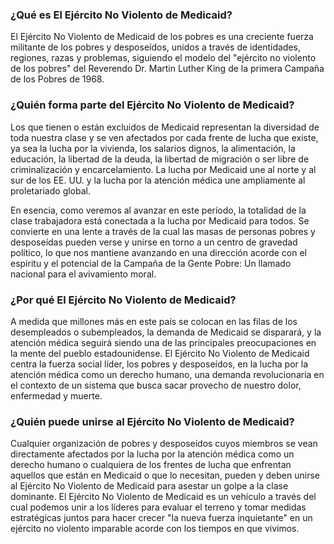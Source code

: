 ### ¿Qué es El Ejército No Violento de Medicaid?

El Ejército No Violento de Medicaid de los pobres es una creciente
fuerza militante de los pobres y desposeídos, unidos a través de
identidades, regiones, razas y problemas, siguiendo el modelo del
"ejército no violento de los pobres" del Reverendo Dr. Martin Luther
King de la primera Campaña de los Pobres de 1968.


### ¿Quién forma parte del Ejército No Violento de Medicaid?

Los que tienen o están excluidos de Medicaid representan la diversidad
de toda nuestra clase y se ven afectados por cada frente de lucha que
existe, ya sea la lucha por la vivienda, los salarios dignos, la
alimentación, la educación, la libertad de la deuda, la libertad de
migración o ser libre de criminalización y encarcelamiento. La lucha
por Medicaid une al norte y al sur de los EE. UU. y la lucha por la
atención médica une ampliamente al proletariado global.

En esencia, como veremos al avanzar en este período, la totalidad de
la clase trabajadora está conectada a la lucha por Medicaid para
todos. Se convierte en una lente a través de la cual las masas de
personas pobres y desposeídas pueden verse y unirse en torno a un
centro de gravedad político, lo que nos mantiene avanzando en una
dirección acorde con el espíritu y el potencial de la Campaña de la
Gente Pobre: Un llamado nacional para el avivamiento moral.


### ¿Por qué El Ejército No Violento de Medicaid?

A medida que millones más en este país se colocan en las filas de los
desempleados o subempleados, la demanda de Medicaid se disparará, y la
atención médica seguirá siendo una de las principales preocupaciones
en la mente del pueblo estadounidense. El Ejército No Violento de
Medicaid centra la fuerza social líder, los pobres y desposeídos, en
la lucha por la atención médica como un derecho humano, una demanda
revolucionaria en el contexto de un sistema que busca sacar provecho
de nuestro dolor, enfermedad y muerte.


### ¿Quién puede unirse al Ejército No Violento de Medicaid?

Cualquier organización de pobres y desposeídos cuyos miembros se vean
directamente afectados por la lucha por la atención médica como un
derecho humano o cualquiera de los frentes de lucha que enfrentan
aquellos que están en Medicaid o que lo necesitan, pueden y deben
unirse al Ejército No Violento de Medicaid para asestar un golpe a la
clase dominante. El Ejército No Violento de Medicaid es un vehículo a
través del cual podemos unir a los líderes para evaluar el terreno y
tomar medidas estratégicas juntos para hacer crecer "la nueva fuerza
inquietante" en un ejército no violento imparable acorde con los
tiempos en que vivimos.
